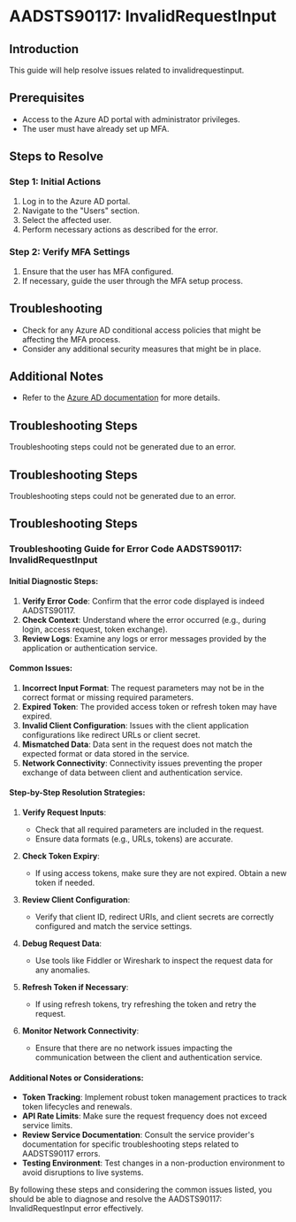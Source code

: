 # AADSTS90117: InvalidRequestInput

## Introduction

This guide will help resolve issues related to invalidrequestinput.

## Prerequisites

* Access to the Azure AD portal with administrator privileges.
* The user must have already set up MFA.

## Steps to Resolve

### Step 1: Initial Actions

1. Log in to the Azure AD portal.
2. Navigate to the "Users" section.
3. Select the affected user.
4. Perform necessary actions as described for the error.

### Step 2: Verify MFA Settings

1. Ensure that the user has MFA configured.
2. If necessary, guide the user through the MFA setup process.

## Troubleshooting

* Check for any Azure AD conditional access policies that might be affecting the
  MFA process.
* Consider any additional security measures that might be in place.

## Additional Notes

* Refer to the
  [Azure AD documentation](https://learn.microsoft.com/en-us/azure/active-directory/)
  for more details.

## Troubleshooting Steps

Troubleshooting steps could not be generated due to an error.

## Troubleshooting Steps

Troubleshooting steps could not be generated due to an error.

## Troubleshooting Steps

### Troubleshooting Guide for Error Code AADSTS90117: InvalidRequestInput

#### Initial Diagnostic Steps:

1. **Verify Error Code**: Confirm that the error code displayed is indeed
   AADSTS90117.
2. **Check Context**: Understand where the error occurred (e.g., during login,
   access request, token exchange).
3. **Review Logs**: Examine any logs or error messages provided by the
   application or authentication service.

#### Common Issues:

1. **Incorrect Input Format**: The request parameters may not be in the correct
   format or missing required parameters.
2. **Expired Token**: The provided access token or refresh token may have
   expired.
3. **Invalid Client Configuration**: Issues with the client application
   configurations like redirect URLs or client secret.
4. **Mismatched Data**: Data sent in the request does not match the expected
   format or data stored in the service.
5. **Network Connectivity**: Connectivity issues preventing the proper exchange
   of data between client and authentication service.

#### Step-by-Step Resolution Strategies:

1. **Verify Request Inputs**:

   * Check that all required parameters are included in the request.
   * Ensure data formats (e.g., URLs, tokens) are accurate.

2. **Check Token Expiry**:

   * If using access tokens, make sure they are not expired. Obtain a new token
     if needed.

3. **Review Client Configuration**:

   * Verify that client ID, redirect URIs, and client secrets are correctly
     configured and match the service settings.

4. **Debug Request Data**:

   * Use tools like Fiddler or Wireshark to inspect the request data for any
     anomalies.

5. **Refresh Token if Necessary**:

   * If using refresh tokens, try refreshing the token and retry the request.

6. **Monitor Network Connectivity**:
   * Ensure that there are no network issues impacting the communication between
     the client and authentication service.

#### Additional Notes or Considerations:

* **Token Tracking**: Implement robust token management practices to track token
  lifecycles and renewals.
* **API Rate Limits**: Make sure the request frequency does not exceed service
  limits.
* **Review Service Documentation**: Consult the service provider's documentation
  for specific troubleshooting steps related to AADSTS90117 errors.
* **Testing Environment**: Test changes in a non-production environment to avoid
  disruptions to live systems.

By following these steps and considering the common issues listed, you should be
able to diagnose and resolve the AADSTS90117: InvalidRequestInput error
effectively.
